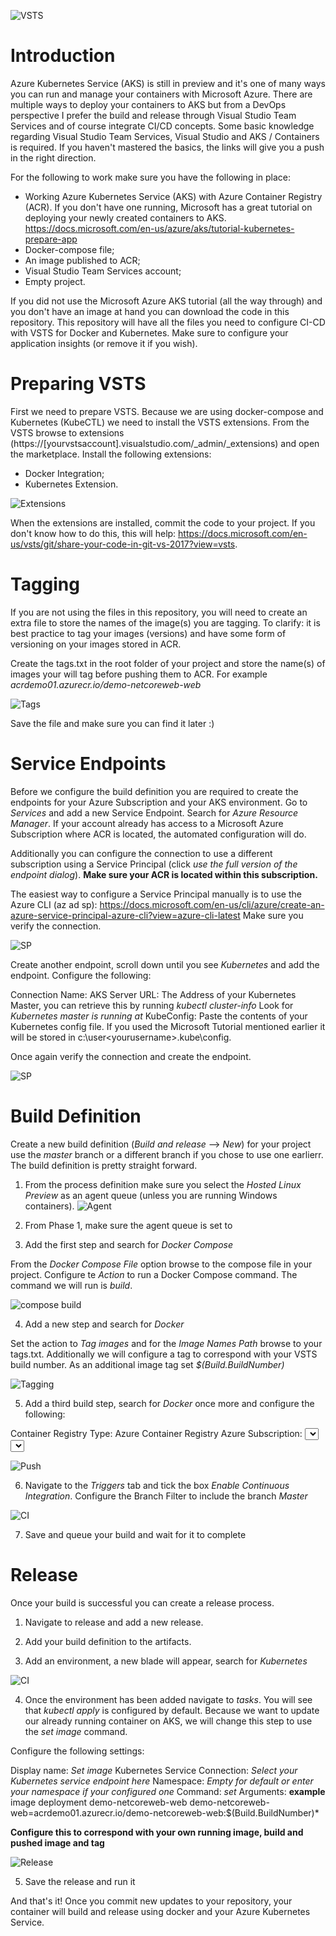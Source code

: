 ![VSTS](/doc/kubernetes_cicd.PNG)

# Introduction
Azure Kubernetes Service (AKS) is still in preview and it's one of many  ways you can run and manage your containers with Microsoft Azure. There are multiple ways to deploy your containers to AKS but from a DevOps perspective I prefer the build and release through Visual Studio Team Services and of course integrate CI/CD concepts. 
Some basic knowledge regarding Visual Studio Team Services, Visual Studio and AKS / Containers is required. If you haven't mastered the basics, the links will give you a push in the right direction.   

For the following to work make sure you have the following in place:

-	Working Azure Kubernetes Service (AKS) with Azure Container Registry (ACR). If you don't have one running, Microsoft has a great tutorial on deploying your newly created containers to AKS. 
https://docs.microsoft.com/en-us/azure/aks/tutorial-kubernetes-prepare-app
-	Docker-compose file;
-	An image published to ACR; 
-	Visual Studio Team Services account;
-	Empty project.

If you did not use the Microsoft Azure AKS tutorial (all the way through) and you don't have an image at hand you can download the code in this repository. This repository will have all the files you need to configure CI-CD with VSTS for Docker and Kubernetes. Make sure to configure your application insights (or remove it if you wish).

# Preparing VSTS
First we need to prepare VSTS. Because we are using docker-compose and Kubernetes (KubeCTL) we need to install the VSTS extensions. From the VSTS browse to extensions (https://[yourvstsaccount].visualstudio.com/_admin/_extensions) and open the marketplace. Install the following extensions:
-	Docker Integration;
-	Kubernetes Extension.

![Extensions](/doc/Extensions.PNG)

When the extensions are installed, commit the code to your project. If you don't know how to do this, this will help: https://docs.microsoft.com/en-us/vsts/git/share-your-code-in-git-vs-2017?view=vsts. 

# Tagging
If you are not using the files in this repository, you will need to create an extra file to store the names of the image(s) you are tagging. To clarify: it is best practice to tag your images (versions) and have some form of versioning on your images stored in ACR. 

Create the tags.txt in the root folder of your project and store the name(s) of images your will tag before pushing them to ACR. For example
*acrdemo01.azurecr.io/demo-netcoreweb-web*

![Tags](/doc/tags.png)

Save the file and make sure you can find it later :)

# Service Endpoints
Before we configure the build definition you are required to create the endpoints for your Azure Subscription and your AKS environment.
Go to *Services* and add a new Service Endpoint. Search for *Azure Resource Manager*. If your account already has access to a Microsoft Azure Subscription where ACR is located, the automated configuration will do.

Additionally you can configure the connection to use a different subscription using a Service Principal (click *use the full version of the endpoint dialog*). **Make sure your ACR is located within this subscription.**

The easiest way to configure a Service Principal manually is to use the Azure CLI (az ad sp): https://docs.microsoft.com/en-us/cli/azure/create-an-azure-service-principal-azure-cli?view=azure-cli-latest
Make sure you verify the connection.

![SP](/doc/service_principal.png)


Create another endpoint, scroll down until you see *Kubernetes* and add the endpoint. 
Configure the following:

Connection Name: AKS
Server URL: The Address of your Kubernetes Master, you can retrieve this by running *kubectl cluster-info* Look for *Kubernetes master is running at*
KubeConfig: Paste the contents of your Kubernetes config file. If you used the Microsoft Tutorial mentioned earlier it will be stored in c:\user\<yourusername>\.kube\config.

Once again verify the connection and create the endpoint.

![SP](/doc/service_principal2.png)


# Build Definition
Create a new build definition (*Build and release* --> *New*) for your project use the *master* branch or a different branch if you chose to use one earlierr. The build definition is pretty straight forward.

1.	From the process definition make sure you select the *Hosted Linux Preview* as an agent queue (unless you are running Windows containers). 
![Agent](/doc/Agent.PNG)
2.	From Phase 1, make sure the agent queue is set to *<inherit from definition>*

3.	Add the first step and search for *Docker Compose*

From the *Docker Compose File* option browse to the compose file in your project. Configure te *Action* to run a Docker Compose command. The command we will run is *build*.

![compose build](/doc/compose_build.PNG)

4.	Add a new step and search for *Docker*

Set the action to *Tag images* and for the *Image Names Path* browse to your tags.txt. Additionally we will configure a tag to correspond with your VSTS build number. As an additional image tag set *$(Build.BuildNumber)*

![Tagging](/doc/tagging.PNG)

5.	Add a third build step, search for *Docker* once more and configure the following:

Container Registry Type: Azure Container Registry
Azure Subscription: <Select your newly created Service Endpoint>
Azure Container Registry: <Select your ACR here>
Action: Push an image
Image Name: <your image name as defined in your docker-compose.yaml with the ACR prefix>
Additional Image tag: $(Build.BuildNumber)

![Push](/doc/Push_Image.png)

6.	Navigate to the *Triggers* tab and tick the box *Enable Continuous Integration*. Configure the Branch Filter to include the branch *Master*

![CI](/doc/CI.PNG)

7.	Save and queue your build and wait for it to complete

# Release
Once your build is successful you can create a release process.

1.	Navigate to release and add a new release. 

2.	Add your build definition to the artifacts.

3.	Add an environment, a new blade will appear, search for *Kubernetes*

![CI](/doc/searchkub.PNG)

4.	Once the environment has been added navigate to *tasks*. You will see that *kubectl apply* is configured by default. Because we want to update our already running container on AKS, we will change this step to use the *set image* command.

Configure the following settings:

Display name: *Set image*
Kubernetes Service Connection: *Select your Kubernetes service endpoint here*
Namespace: *Empty for default or enter your namespace if your configured one*
Command: *set*
Arguments: **example** image deployment demo-netcoreweb-web demo-netcoreweb-web=acrdemo01.azurecr.io/demo-netcoreweb-web:$(Build.BuildNumber)*
  
**Configure this to correspond with your own running image, build and pushed image and tag**

![Release](/doc/release.PNG)

5.	Save the release and run it

And that's it! Once you commit new updates to your repository, your container will build and release using docker and your Azure Kubernetes Service.






